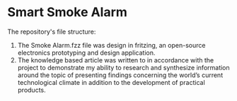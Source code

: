 # Smart Smoke Alarm
The repository's file structure:
1. The Smoke Alarm.fzz file was design in fritzing, an open-source electronics prototyping and design application.
2. The knowledge based article was written to in accordance with the project to demonstrate my ability to research and synthesize information around the topic of presenting findings concerning the world’s current technological climate in addition to the development of practical products. 
